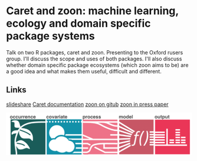 Caret and zoon: machine learning, ecology and domain specific package systems
===============================================================================

Talk on two R packages, caret and zoon. 
Presenting to the Oxford rusers group. 
I'll discuss the scope and uses of both packages. 
I'll also discuss whether domain specific package ecosystems (which zoon aims to be) are a good idea and what makes them useful, difficult and different.



Links 
------

[slideshare](https://www.slideshare.net/timcdlucas/caret-and-zoon-machine-learning-ecology-and-domain-specific-package-systems)	
[Caret documentation](https://topepo.github.io/caret/index.html)
[zoon on gitub](https://github.com/zoonproject/zoon)
[zoon in press paper](https://github.com/zoonproject/zoon_app_paper)


![Zoon workflow](diagrams.png)

